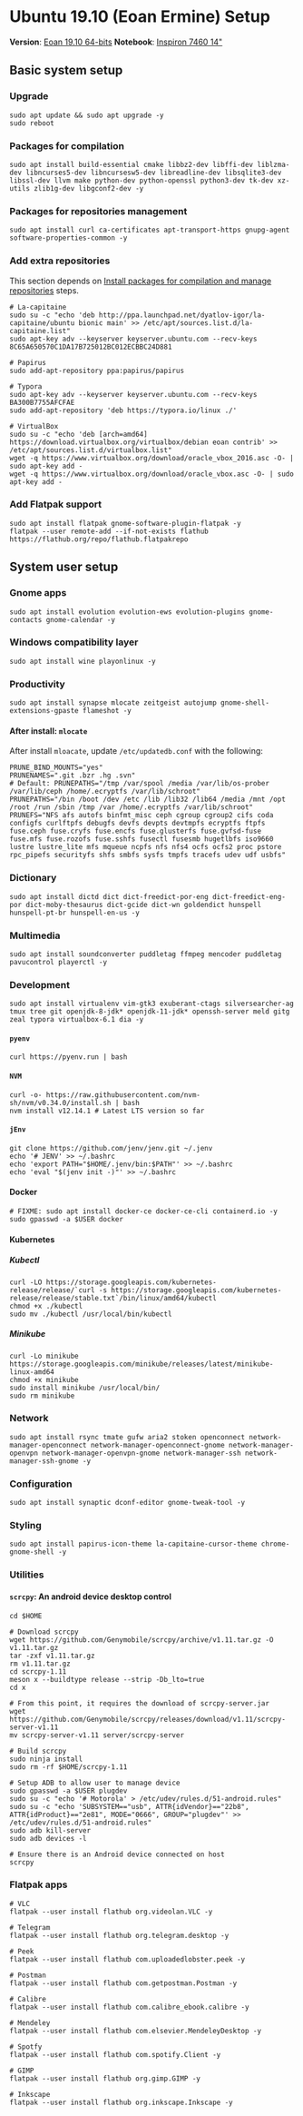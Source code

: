 # Ubuntu 19.10 (Eoan Ermine) Setup

**Version**: [Eoan 19.10 64-bits](http://releases.ubuntu.com/19.10/)
**Notebook**: [Inspiron 7460 14"](http://www.dell.com/br/p/inspiron-14-7460-laptop/pd?ref=491_title&oc=cai7460w10he1852539brpw&model_id=inspiron-14-7460-laptop)

## Basic system setup

### Upgrade

```shell
sudo apt update && sudo apt upgrade -y
sudo reboot
```

### Packages for compilation

```shell
sudo apt install build-essential cmake libbz2-dev libffi-dev liblzma-dev libncurses5-dev libncursesw5-dev libreadline-dev libsqlite3-dev libssl-dev llvm make python-dev python-openssl python3-dev tk-dev xz-utils zlib1g-dev libgconf2-dev -y
```

### Packages for repositories management

```shell
sudo apt install curl ca-certificates apt-transport-https gnupg-agent software-properties-common -y
```

### Add extra repositories

This section depends on [Install packages for compilation and manage repositories]() steps.

```shell
# La-capitaine
sudo su -c "echo 'deb http://ppa.launchpad.net/dyatlov-igor/la-capitaine/ubuntu bionic main' >> /etc/apt/sources.list.d/la-capitaine.list"
sudo apt-key adv --keyserver keyserver.ubuntu.com --recv-keys 8C65A650570C1DA17B725012BC012ECBBC24D881

# Papirus
sudo add-apt-repository ppa:papirus/papirus

# Typora
sudo apt-key adv --keyserver keyserver.ubuntu.com --recv-keys BA300B7755AFCFAE
sudo add-apt-repository 'deb https://typora.io/linux ./'

# VirtualBox
sudo su -c "echo 'deb [arch=amd64] https://download.virtualbox.org/virtualbox/debian eoan contrib' >> /etc/apt/sources.list.d/virtualbox.list"
wget -q https://www.virtualbox.org/download/oracle_vbox_2016.asc -O- | sudo apt-key add -
wget -q https://www.virtualbox.org/download/oracle_vbox.asc -O- | sudo apt-key add -
```

### Add Flatpak support

```shell
sudo apt install flatpak gnome-software-plugin-flatpak -y
flatpak --user remote-add --if-not-exists flathub https://flathub.org/repo/flathub.flatpakrepo
```

## System user setup

### Gnome apps
```shell
sudo apt install evolution evolution-ews evolution-plugins gnome-contacts gnome-calendar -y
```

### Windows compatibility layer
```shell
sudo apt install wine playonlinux -y
```
### Productivity
```shell
sudo apt install synapse mlocate zeitgeist autojump gnome-shell-extensions-gpaste flameshot -y
```

#### After install: `mlocate`

After install `mloacate`, update `/etc/updatedb.conf` with the following:

```shell
PRUNE_BIND_MOUNTS="yes"
PRUNENAMES=".git .bzr .hg .svn"
# Default: PRUNEPATHS="/tmp /var/spool /media /var/lib/os-prober /var/lib/ceph /home/.ecryptfs /var/lib/schroot"
PRUNEPATHS="/bin /boot /dev /etc /lib /lib32 /lib64 /media /mnt /opt /root /run /sbin /tmp /var /home/.ecryptfs /var/lib/schroot"
PRUNEFS="NFS afs autofs binfmt_misc ceph cgroup cgroup2 cifs coda configfs curlftpfs debugfs devfs devpts devtmpfs ecryptfs ftpfs fuse.ceph fuse.cryfs fuse.encfs fuse.glusterfs fuse.gvfsd-fuse fuse.mfs fuse.rozofs fuse.sshfs fusectl fusesmb hugetlbfs iso9660 lustre lustre_lite mfs mqueue ncpfs nfs nfs4 ocfs ocfs2 proc pstore rpc_pipefs securityfs shfs smbfs sysfs tmpfs tracefs udev udf usbfs"
```

### Dictionary
```shell
sudo apt install dictd dict dict-freedict-por-eng dict-freedict-eng-por dict-moby-thesaurus dict-gcide dict-wn goldendict hunspell hunspell-pt-br hunspell-en-us -y
```

### Multimedia
```shell
sudo apt install soundconverter puddletag ffmpeg mencoder puddletag pavucontrol playerctl -y
```

### Development
```shell
sudo apt install virtualenv vim-gtk3 exuberant-ctags silversearcher-ag tmux tree git openjdk-8-jdk* openjdk-11-jdk* openssh-server meld gitg zeal typora virtualbox-6.1 dia -y
```

#### `pyenv`

```shell
curl https://pyenv.run | bash
```

#### `NVM`

```shell
curl -o- https://raw.githubusercontent.com/nvm-sh/nvm/v0.34.0/install.sh | bash
nvm install v12.14.1 # Latest LTS version so far
```

#### `jEnv`

```shell
git clone https://github.com/jenv/jenv.git ~/.jenv
echo '# JENV' >> ~/.bashrc
echo 'export PATH="$HOME/.jenv/bin:$PATH"' >> ~/.bashrc
echo 'eval "$(jenv init -)"' >> ~/.bashrc
```

#### Docker

```shell
# FIXME: sudo apt install docker-ce docker-ce-cli containerd.io -y
sudo gpasswd -a $USER docker
```

#### Kubernetes

##### Kubectl
```shell
curl -LO https://storage.googleapis.com/kubernetes-release/release/`curl -s https://storage.googleapis.com/kubernetes-release/release/stable.txt`/bin/linux/amd64/kubectl
chmod +x ./kubectl
sudo mv ./kubectl /usr/local/bin/kubectl
```

##### Minikube
```shell
curl -Lo minikube https://storage.googleapis.com/minikube/releases/latest/minikube-linux-amd64
chmod +x minikube
sudo install minikube /usr/local/bin/
sudo rm minikube
```

### Network
```shell
sudo apt install rsync tmate gufw aria2 stoken openconnect network-manager-openconnect network-manager-openconnect-gnome network-manager-openvpn network-manager-openvpn-gnome network-manager-ssh network-manager-ssh-gnome -y
```

### Configuration

```shell
sudo apt install synaptic dconf-editor gnome-tweak-tool -y
```

### Styling

```shell
sudo apt install papirus-icon-theme la-capitaine-cursor-theme chrome-gnome-shell -y
```

### Utilities

#### `scrcpy`: An android device desktop control

```shell
cd $HOME

# Download scrcpy
wget https://github.com/Genymobile/scrcpy/archive/v1.11.tar.gz -O v1.11.tar.gz
tar -zxf v1.11.tar.gz
rm v1.11.tar.gz
cd scrcpy-1.11
meson x --buildtype release --strip -Db_lto=true
cd x

# From this point, it requires the download of scrcpy-server.jar
wget https://github.com/Genymobile/scrcpy/releases/download/v1.11/scrcpy-server-v1.11
mv scrcpy-server-v1.11 server/scrcpy-server

# Build scrcpy
sudo ninja install
sudo rm -rf $HOME/scrcpy-1.11

# Setup ADB to allow user to manage device
sudo gpasswd -a $USER plugdev
sudo su -c "echo '# Motorola' > /etc/udev/rules.d/51-android.rules"
sudo su -c "echo 'SUBSYSTEM=="usb", ATTR{idVendor}=="22b8", ATTR{idProduct}=="2e81", MODE="0666", GROUP="plugdev"' >> /etc/udev/rules.d/51-android.rules"
sudo adb kill-server
sudo adb devices -l

# Ensure there is an Android device connected on host
scrcpy
```

### Flatpak apps

```shell
# VLC
flatpak --user install flathub org.videolan.VLC -y

# Telegram
flatpak --user install flathub org.telegram.desktop -y

# Peek
flatpak --user install flathub com.uploadedlobster.peek -y 

# Postman
flatpak --user install flathub com.getpostman.Postman -y

# Calibre
flatpak --user install flathub com.calibre_ebook.calibre -y

# Mendeley
flatpak --user install flathub com.elsevier.MendeleyDesktop -y

# Spotfy
flatpak --user install flathub com.spotify.Client -y

# GIMP
flatpak --user install flathub org.gimp.GIMP -y

# Inkscape
flatpak --user install flathub org.inkscape.Inkscape -y
```
